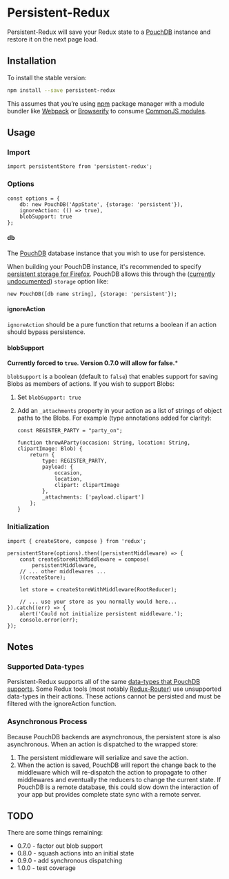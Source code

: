 # Persistent-Redux

Persistent-Redux will save your Redux state to a [PouchDB](http://pouchdb.com/) instance and restore it on the next page load.

## Installation

To install the stable version:

```sh
npm install --save persistent-redux
```

This assumes that you’re using [npm](https://www.npmjs.com/) package manager with a module bundler like [Webpack](http://webpack.github.io) or [Browserify](http://browserify.org/) to consume [CommonJS modules](http://webpack.github.io/docs/commonjs.html).

## Usage

### Import
```es6
import persistentStore from 'persistent-redux';
```

### Options
```es6
const options = {
	db: new PouchDB('AppState', {storage: 'persistent'}),
	ignoreAction: (() => true),
	blobSupport: true
};
```

#### db
The [PouchDB](http://pouchdb.com/) database instance that you wish to use for persistence.

When building your PouchDB instance, it's recommended to specify [persistent storage for Firefox](https://developer.mozilla.org/en-US/docs/Web/API/IndexedDB_API/Browser_storage_limits_and_eviction_criteria).  PouchDB allows this through the ([currently undocumented](https://github.com/pouchdb/pouchdb/issues/4315)) `storage` option like:

```es6
new PouchDB([db name string], {storage: 'persistent'});
```

#### ignoreAction

`ignoreAction` should be a pure function that returns a boolean if an action should bypass persistence.

#### blobSupport

**Currently forced to `true`.  Version 0.7.0 will allow for false.***

`blobSupport` is a boolean (default to `false`) that enables support for saving Blobs as members of actions.  If you wish to support Blobs:

1. Set `blobSupport: true`
2. Add an `_attachments` property in your action as a list of strings of object paths to the Blobs.  For example (type annotations added for clarity):

	```es6
	const REGISTER_PARTY = "party_on";

	function throwAParty(occasion: String, location: String, clipartImage: Blob) {
		return {
			type: REGISTER_PARTY,
			payload: {
				occasion,
				location,
				clipart: clipartImage
			},
			_attachments: ['payload.clipart']
		};
	}
	```

### Initialization
```es6
import { createStore, compose } from 'redux';

persistentStore(options).then((persistentMiddleware) => {
	const createStoreWithMiddleware = compose(
		persistentMiddleware,
    // ... other middlewares ...
	)(createStore);

	let store = createStoreWithMiddleware(RootReducer);

	// ... use your store as you normally would here...
}).catch((err) => {
	alert('Could not initialize persistent middleware.');
	console.error(err);
});
```


## Notes

### Supported Data-types

Persistent-Redux supports all of the same [data-types that PouchDB supports](http://pouchdb.com/faq.html#data_types).  Some Redux tools (most notably [Redux-Router](https://github.com/rackt/redux-router/issues/105)) use unsupported data-types in their actions.  These actions cannot be persisted and must be filtered with the ignoreAction function.

### Asynchronous Process

Because PouchDB backends are asynchronous, the persistent store is also asynchronous. When an action is dispatched to the wrapped store:

1. The persistent middleware will serialize and save the action.
2. When the action is saved, PouchDB will report the change back to the middleware which will re-dispatch the action to propagate to other middlewares and eventually the reducers to change the current state.  If PouchDB is a remote database, this could slow down the interaction of your app but provides complete state sync with a remote server.

## TODO

There are some things remaining:

- 0.7.0 - factor out blob support
- 0.8.0 - squash actions into an initial state
- 0.9.0 - add synchronous dispatching
- 1.0.0 - test coverage
